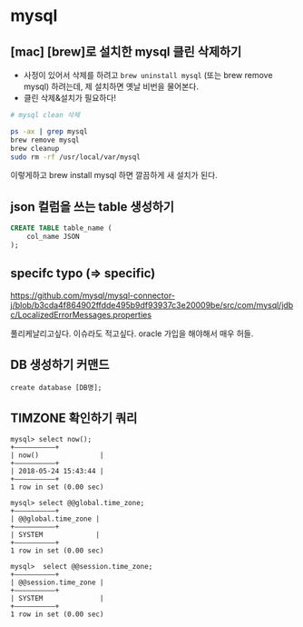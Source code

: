 # mysql

##  [mac] [brew]로 설치한 mysql 클린 삭제하기

- 사정이 있어서 삭제를 하려고 `brew uninstall mysql` (또는 brew remove mysql) 하려는데, 제 설치하면 옛날 비번을 물어본다.
- 클린 삭제&설치가 필요하다!

```sh
# mysql clean 삭제

ps -ax | grep mysql
brew remove mysql
brew cleanup
sudo rm -rf /usr/local/var/mysql
```

이렇게하고 brew install mysql 하면 깔끔하게 새 설치가 된다.

## json 컬럼을 쓰는 table 생성하기

```sql
CREATE TABLE table_name (
	col_name JSON
);
```


## specifc typo (=> specific)

https://github.com/mysql/mysql-connector-j/blob/b3cda4f864902ffdde495b9df93937c3e20009be/src/com/mysql/jdbc/LocalizedErrorMessages.properties

풀리케날리고싶다.
이슈라도 적고싶다.
oracle 가입을 해야해서 매우 허들.

##  DB 생성하기 커맨드

```
create database [DB명];
```

## TIMZONE 확인하기 쿼리

```
mysql> select now();
+——————————+
| now()               |
+——————————+
| 2018-05-24 15:43:44 |
+——————————+
1 row in set (0.00 sec)

mysql> select @@global.time_zone;
+——————————+
| @@global.time_zone |
+——————————+
| SYSTEM             |
+——————————+
1 row in set (0.00 sec)

mysql>  select @@session.time_zone;
+——————————+
| @@session.time_zone |
+——————————+
| SYSTEM              |
+——————————+
1 row in set (0.00 sec)
```

